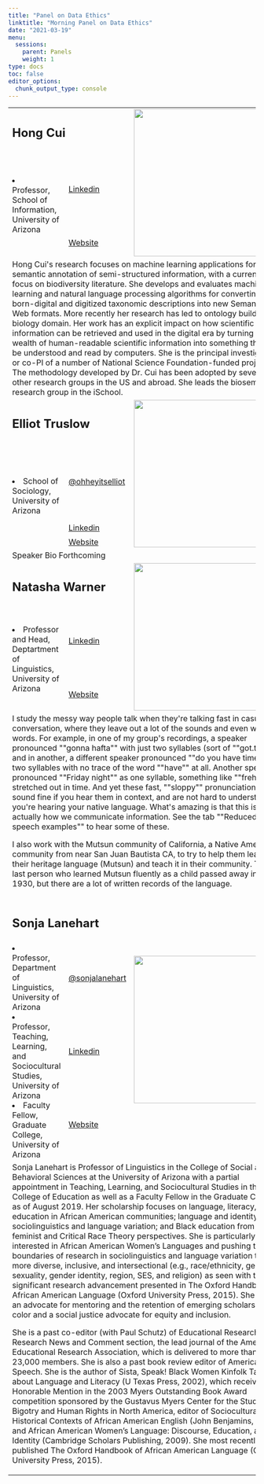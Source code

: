 ```yaml
---
title: "Panel on Data Ethics"
linktitle: "Morning Panel on Data Ethics"
date: "2021-03-19"
menu:
  sessions:
    parent: Panels
    weight: 1
type: docs
toc: false
editor_options:
  chunk_output_type: console
---
```


<TABLE class="bio-table">

<!--- #################Speaker 1############## --->
<tr>
<td COLSPAN="2"><h2>Hong Cui</h2></td>
<td ROWSPAN="3"><img style="float: left;" src="/img/hong-cui.jpg" width="300" /></td>
</tr>
<tr>
<td ROWSPAN="2"><li>Professor, School of Information, University of Arizona</li></td>
<td><i class="fab fa-linkedin"></i> <a href="https://www.linkedin.com/in/hong-cui-b9777018/" target="_blank" rel="noopener">Linkedin</a>
</td>
</tr>
<tr>
<td><i class="fa fa-link"></i> <a href="https://ischool.arizona.edu/people/hong-cui" target="_blank" rel="noopener">Website</a>
</td>
</tr>
<tr>
<td COLSPAN="3">
Hong Cui's research focuses on machine learning applications for semantic annotation of semi-structured information, with a current focus on biodiversity literature. She develops and evaluates machine learning and natural language processing algorithms for converting born-digital and digitized taxonomic descriptions into new Semantic Web formats. More recently her research has led to ontology building in biology domain. Her work has an explicit impact on how scientific information can be retrieved and used in the digital era by turning the wealth of human-readable scientific information into something that can be understood and read by computers. She is the principal investigator or co-PI of a number of National Science Foundation-funded projects. The methodology developed by Dr. Cui has been adopted by several other research groups in the US and abroad. She leads the biosemantics research group in the iSchool.
</td>
</tr>


<!--- #################Speaker 2############## --->
<tr>
<td COLSPAN="2"><h2>Elliot Truslow</h2></td>
<td ROWSPAN="4"><img style="float: left;" src="/img/elliot-truslow.jpg" width="300" /></td>
</tr>
<tr>
<td ROWSPAN="3"><li>School of Sociology, University of Arizona</li></td>
<td><i class="fab fa-twitter"></i> <a href="https://twitter.com/ohheyitselliot" target="_blank" rel="noopener"> @ohheyitselliot</a>
</td>
</tr>
<tr>
<td><i class="fab fa-linkedin"></i> <a href="https://www.linkedin.com/in/elliotleetruslow/" target="_blank" rel="noopener">Linkedin</a>
</td>
</tr>
<tr>
<td><i class="fa fa-link"></i> <a href="https://elliotdoes.work/" target="_blank" rel="noopener">Website</a>
</td>
</tr>

<tr>
<td COLSPAN="3">
Speaker Bio Forthcoming

</td>
</tr>


<!--- #################Speaker 3############## --->
<tr>
<td COLSPAN="2"><h2>Natasha Warner</h2></td>
<td ROWSPAN="3"><img style="float: left;" src="/img/natasha-warner.jpg" width="300" /></td>
</tr>
<tr>
<td ROWSPAN="2"><li> Professor and Head, Deptartment of Linguistics, University of Arizona</li></td>
<td><i class="fab fa-linkedin"></i> <a href=https://www.linkedin.com/in/natasha-warner-0a5050180/" target="_blank" rel="noopener">Linkedin</a>
</td>
</tr>
<tr>
<td><i class="fa fa-link"></i> <a href="https://nwarner.faculty.arizona.edu/" target="_blank" rel="noopener">Website</a>
</td>
</tr>
<tr>
<td COLSPAN="3">
I study the messy way people talk when they're talking fast in casual conversation, where they leave out a lot of the sounds and even whole words.  For example, in one of my group's recordings, a speaker pronounced ""gonna hafta"" with just two syllables (sort of ""got.tuh""), and in another, a different speaker pronounced ""do you have time"" as two syllables with no trace of the word ""have"" at all.  Another speaker pronounced ""Friday night"" as one syllable, something like ""freh..."" stretched out in time.  And yet these fast, ""sloppy"" pronunciations sound fine if you hear them in context, and are not hard to understand if you're hearing your native language.  What's amazing is that this is actually how we communicate information.  See the tab ""Reduced speech examples"" to hear some of these.

I also work with the Mutsun community of California, a Native American community from near San Juan Bautista CA, to try to help them learn their heritage language (Mutsun) and teach it in their community.  The last person who learned Mutsun fluently as a child passed away in 1930, but there are a lot of written records of the language.

</td>
</tr>

<!--- #################Speaker 4############## --->


<tr>
<td COLSPAN="2"><h2>Sonja Lanehart</h2></td>
<td ROWSPAN="4"><img style="float: left;" src="/img/sonja-lanehart.jpg" width="300" /></td>
</tr>
<tr>
<td ROWSPAN="3"><li>Professor, Department of Linguistics, University of Arizona</li>
<li>Professor, Teaching, Learning, and Sociocultural Studies, University of Arizona</li>
<li>Faculty Fellow, Graduate College, University of Arizona</li></td>
<td><i class="fab fa-twitter"></i> <a href="https://twitter.com/@sonjalanehart" target="_blank" rel="noopener"> @sonjalanehart</a>
</td>
</tr>
<tr>
<td><i class="fab fa-linkedin"></i> <a href="https://www.linkedin.com/in/sonja-lanehart-2b00b857/" target="_blank" rel="noopener">Linkedin</a>
</td>
</tr>
<tr>
<td><i class="fa fa-link"></i> <a href="https://www.sonjallanehart.com/" target="_blank" rel="noopener">Website</a>
</td>
</tr>
<tr>
<td COLSPAN="3">
Sonja Lanehart is Professor of Linguistics in the College of Social and Behavioral Sciences at the University of Arizona with a partial appointment in Teaching, Learning, and Sociocultural Studies in the College of Education as well as a Faculty Fellow in the Graduate College as of August 2019. Her scholarship focuses on language, literacy, and education in African American communities; language and identity; sociolinguistics and language variation; and Black education from Black feminist and Critical Race Theory perspectives. She is particularly interested in African American Women’s Languages and pushing the boundaries of research in sociolinguistics and language variation to be more diverse, inclusive, and intersectional (e.g., race/ethnicity, gender, sexuality, gender identity, region, SES, and religion) as seen with the significant research advancement presented in The Oxford Handbook of African American Language (Oxford University Press, 2015). She also is an advocate for mentoring and the retention of emerging scholars of color and a social justice advocate for equity and inclusion.

She is a past co-editor (with Paul Schutz) of Educational Researcher: Research News and Comment section, the lead journal of the American Educational Research Association, which is delivered to more than 23,000 members. She is also a past book review editor of American Speech. She is the author of Sista, Speak! Black Women Kinfolk Talk about Language and Literacy (U Texas Press, 2002), which received Honorable Mention in the 2003 Myers Outstanding Book Award competition sponsored by the Gustavus Myers Center for the Study of Bigotry and Human Rights in North America, editor of Sociocultural and Historical Contexts of African American English (John Benjamins, 2001), and African American Women’s Language: Discourse, Education, and Identity (Cambridge Scholars Publishing, 2009). She most recently published The Oxford Handbook of African American Language (Oxford University Press, 2015).

</td>
</tr>
</TABLE>

